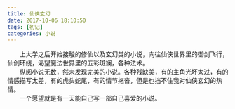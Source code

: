 ```yaml
---
title: 仙侠玄幻
date: 2017-10-06 18:10:50
tags: [初记]
categories: 小说
---
```

　　上大学之后开始接触的修仙以及玄幻类的小说，向往仙侠世界里的御剑飞行，仙剑环绕，渴望魔法世界里的五彩斑斓，各种法术。  
　　纵阅小说无数，然未发现完美的小说。各种残缺美，有的主角光坏太过，有的情感描写太差，有的虎头蛇尾，有的情节拖沓，但是也挡不住我对仙侠玄幻的热情。  
　　一个愿望就是有一天能自己写一部自己喜爱的小说。